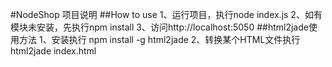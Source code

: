 #NodeShop
项目说明
##How to use
1、运行项目，执行node index.js
2、如有模块未安装，先执行npm install
3、访问http://localhost:5050
##html2jade使用方法
1、安装执行 npm install -g html2jade
2、转换某个HTML文件执行
   html2jade index.html  